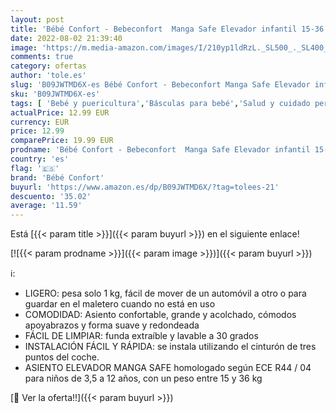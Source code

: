 ```yaml
---
layout: post
title: 'Bébé Confort - Bebeconfort  Manga Safe Elevador infantil 15-36 kg  silla coche grupo 2/3  Asiento elevador niños de 3.5-12 años  color Full Black  negro '
date: 2022-08-02 21:39:40
image: 'https://m.media-amazon.com/images/I/210yp1ldRzL._SL500_._SL400_.jpg'
comments: true
category: ofertas
author: 'tole.es'
slug: 'B09JWTMD6X-es Bébé Confort - Bebeconfort Manga Safe Elevador infantil...'
sku: 'B09JWTMD6X-es'
tags: [ 'Bebé y puericultura','Básculas para bebé','Salud y cuidado personal','bébé','bébé confort','coche','confort','grupo','silla','🇪🇸', ]
actualPrice: 12.99 EUR
currency: EUR
price: 12.99
comparePrice: 19.99 EUR
prodname: 'Bébé Confort - Bebeconfort  Manga Safe Elevador infantil 15-36 kg  silla coche grupo 2/3  Asiento elevador niños de 3.5-12 años  color Full Black  negro '
country: 'es'
flag: '🇪🇸'
brand: 'Bébé Confort'
buyurl: 'https://www.amazon.es/dp/B09JWTMD6X/?tag=tolees-21'
descuento: '35.02'
average: '11.59'
---
```


Está [{{< param title >}}]({{< param buyurl >}}) en el siguiente enlace!

[![{{< param prodname >}}]({{< param image >}})]({{< param buyurl >}})

ℹ️:

- LIGERO: pesa solo 1 kg, fácil de mover de un automóvil a otro o para guardar en el maletero cuando no está en uso
- COMODIDAD: Asiento confortable, grande y acolchado, cómodos apoyabrazos y forma suave y redondeada
- FÁCIL DE LIMPIAR: funda extraíble y lavable a 30 grados
- INSTALACIÓN FÁCIL Y RÁPIDA: se instala utilizando el cinturón de tres puntos del coche.
- ASIENTO ELEVADOR MANGA SAFE homologado según ECE R44 / 04 para niños de 3,5 a 12 años, con un peso entre 15 y 36 kg

[🛒 Ver la oferta!!]({{< param buyurl >}})
